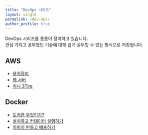 ```yaml
---
title: "DevOps 시리즈"
layout: single
permalink: /dev-ops/
author_profile: true
---
```

DevOps 시리즈를 틈틈이 정리하고 있습니다.  
관심 가지고 공부했던 기술에 대해 쉽게 공부할 수 있는 형식으로 저장됩니다.

## AWS
- [용어정리](/devops/devops_1)
- [웹 서버](/devops/devops_2)
- [미니 3Tire](/devops/devops_3)

## Docker
- [도커란 무엇인가?](/devops/devops_Docker_1)
- [설치하고 컨테이터 실행하기](/devops/devops_?)
- [이미지 만들고 배포하기](/devops/devops_?)
